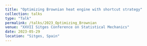 ```yaml
---
title: "Optimizing Brownian heat engine with shortcut strategy"
collection: talks
type: "Talk"
permalink: /talks/2023_Optimizing_Brownian
venue: "XXVII Sitges Conference on Statistical Mechanics"
date: 2023-05-29
location: "Sitges, Spain"
---
```

